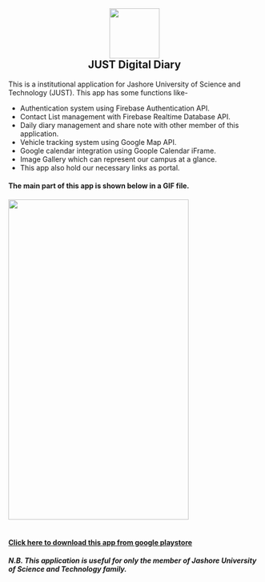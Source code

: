 <h2 align="center"><img height="100" width="100" src="https://github.com/rmproduct/JUSTDigitalDiary/blob/master/app/src/main/res/drawable/logo.png"><br>JUST Digital Diary </h2>
<p>This is a institutional application for Jashore University of Science and Technology (JUST). This app has some functions like-<br></p>
<ul>
  <li>Authentication system using Firebase Authentication API.</li>
  <li>Contact List management with Firebase Realtime Database API.</li>
  <li>Daily diary management and share note with other member of this application.</li>
  <li>Vehicle tracking system using Google Map API.</li>
  <li>Google calendar integration using Goople Calendar iFrame.</li>
  <li>Image Gallery which can represent our campus at a glance.</li>
  <li>This app also hold our necessary links as portal.</li>
</ul>
<h4>The main part of this app is shown below in a GIF file.</h4>
<img src="https://github.com/rmproduct/JUSTDigitalDiary/blob/master/F_drive/ESD-ISO/Intro.gif" height="640" width="360"/>
<br><br>
<h4><a href="https://play.google.com/store/apps/details?id=com.blogspot.skferdous.justdigitaldiary" title="JUST Digital Diary App Link">Click here to download this app from google playstore</a></h4>
<h4><i>N.B. This application is useful for only the member of Jashore University of Science and Technology family.</i></h4>
